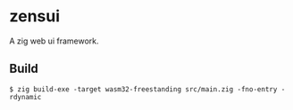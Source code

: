# zensui
A zig web ui framework.

## Build
    $ zig build-exe -target wasm32-freestanding src/main.zig -fno-entry -rdynamic